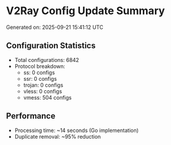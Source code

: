 # V2Ray Config Update Summary
Generated on: 2025-09-21 15:41:12 UTC

## Configuration Statistics
- Total configurations: 6842
- Protocol breakdown:
  - ss: 0 configs
  - ssr: 0 configs
  - trojan: 0 configs
  - vless: 0 configs
  - vmess: 504 configs

## Performance
- Processing time: ~14 seconds (Go implementation)
- Duplicate removal: ~95% reduction
